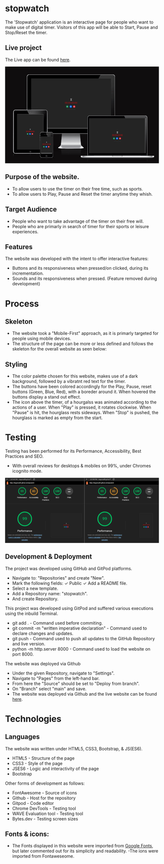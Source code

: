 # stopwatch
The 'Stopwatch' application is an interactive page for people who want to make use of digital timer.
Visitors of this app will be able to Start, Pause and Stop/Reset the timer.

## Live project
The Live app can be found [here](https://tiagoma90.github.io/stopwatch/).

<img src="./images/bytesDevStopwatch.png" alt="bytesDev Stopwatch">

## Purpose of the website.
- To allow users to use the timer on their free time, such as sports.
- To allow users to Play, Pause and Reset the timer anytime they whish.

## Target Audience
- People who want to take advantage of the timer on their free will.
- People who are primarly in search of timer for their sports or leisure experiences.

## Features
The website was developed with the intent to offer interactive features:
- Buttons and its responsiveness when pressed/on clicked, during its incrementation.
- Sounds and its responsiveness when pressed. (Feature removed during development)

# Process
## Skeleton
- The website took a "Mobile-First" approach, as it is primarly targeted for people using mobile devices.
- The structure of the page can be more or less defined and follows the skeleton for the overall website as seen below:

## Styling
- The color palette chosen for this website, makes use of a dark background, followed by a vibratnt red text for the timer.
- The buttons have been colored accordingly for the Play, Pause, reset buttons (Green, Blue, Red), with a boreder around it. When hovered the buttons display a stand out effect.
- The icon above the timer, of a hourgalss was animated according to the actions of a user. When "Play" is pressed, it rotates clockwise. When "Pause" is hit, the hourglass rests sideways. When "Stop" is pushed, the hourglass is marked as empty from the start. 

# Testing
Testing has been performed for its Performance, Accessibility, Best Practices and SEO.
- With overall reviews for desktops & mobiles on 99%, under Chromes icognito mode.

<img src="./images/lighthouse.png" alt="lighthouse">

## Development & Deployment
The project was developed using GitHub and GitPod platforms.

- Navigate to: "Repositories" and create "New".
- Mark the following fields: ✓ Public ✓ Add a README file.
- Select a new template.
- Add a Repository name: "stopwatch".
- And create Repository.

This project was developed using GitPod and suffered various executions using the inbuild Terminal.
- git add . - Command used before commiting.
- git commit -m "written imperative declaration" - Command used to declare changes and updates.
- git push - Command used to push all updates to the GitHub Repository and live version.
- python -m http.server 8000 - Command used to load the website on port 8000.

The website was deployed via Github
- Under the given Repository, navigate to "Settings".
- Navigate to "Pages" from the left-hand bar.
- From here the "Source" should be set to "Deploy from branch".
- On "Branch" select "main" and save.
- The website was deployed via Github and the live website can be found [here](https://tiagoma90.github.io/stopwatch/).

# Technologies
## Languages
The website was written under HTML5, CSS3, Bootstrap, & JS(ES6).

- HTML5 - Structure of the page
- CSS3 - Style of the page
- JSES6 - Logic and interactivity of the page
- Bootstrap

Other forms of development as follows:
- FontAwesome - Source of icons
- Github - Host for the repository
- Gitpod - Code editor
- Chrome DevTools - Testing tool
- WAVE Evaluation tool - Testing tool
- Bytes.dev - Testing screen sizes

## Fonts & icons:
- The Fonts displayed in this website were imported from [Google Fonts](https://fonts.googleapis.com/css2?family=Rubik+Lines&display=swap), but later commented out for its simplicity and readability.
-The ions were imported from Fontaweseome.
